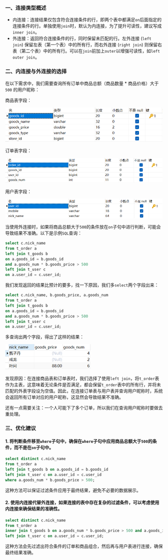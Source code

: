 ### 一、连接类型概述

- 内连接：连接结果仅包含符合连接条件的行，即两个表中都满足`on`后面指定的连接条件的行。单独使用`join`时，默认为内连接，为了提升可读性，建议写成`inner join`。
- 外连接：返回符合连接条件的行，同时保留未匹配的行。左外连接 (`left join`) 保留左表（第一个表）中的所有行，而右外连接 (`right join`) 则保留右表（第二个表）中的所有行。可以在`join`前加上`outer`以增强可读性，如`left outer join`。

### 二、内连接与外连接的选择

在以下需求中，我们需要查询所有订单中商品总额（商品数量 * 商品价格）大于 `500` 的用户昵称：

商品表字段：

<img src="image/6b559d791ffd4c1189097970ffa79734.png" alt="商品表字段" style="zoom:67%;" />

订单表字段：

<img src="image/b60e56c3768040018a09d2f22ac3276e.png" alt="订单表字段" style="zoom:67%;" />

用户表字段：

<img src="image/65607706299b44058b73f4afec246295.png" alt="用户表字段" style="zoom:67%;" />

当使用外连接时，如果将商品总额大于`500`的条件放在`on`子句中进行判断，可能会导致结果不准确。以下是示例`SQL`查询：

~~~ sql
select c.nick_name
from t_order a
left join t_goods b
on a.goods_id = b.goods_id
and a.goods_num * b.goods_price > 500
left join t_user c
on a.user_id = c.user_id;
~~~

我们发现返回的结果比预计的要多，找一下原因，我们多`select`两个字段出来：

~~~ sql
select c.nick_name, b.goods_price, a.goods_num
from t_order a
left join t_goods b
on a.goods_id = b.goods_id
and a.goods_num * b.goods_price > 500
left join t_user c
on a.user_id = c.user_id;
~~~

多查询出两个字段，得出了这样的结果：

<img src="image/de23dfc05ec24549b97c599192cfed5a.png" alt="join的错误查询" style="zoom:67%;" />

发现原因：在连接商品表和订单表时，我们选择了使用`left join`，将`t_order`表作为主表，这意味着无论条件是否满足，都会保留`t_order`表中的所有行，并将未匹配的外表字段设为空值。因此，在连接订单表与用户表并查询用户昵称时，系统会返回所有订单对应的用户昵称，这显然会导致结果不准确。

还有一点需要关注：一个人可能下了多个订单，所以我们在查询用户昵称时要做去重处理。

### 三、优化建议

#### 1. 将判断条件移至`where`子句中，确保在`where`子句中应用商品总额大于`500`的条件，而不是在`on`子句中。

~~~ sql
select distinct c.nick_name
from t_order a
left join t_goods b on a.goods_id = b.goods_id
left join t_user c on a.user_id = c.user_id
where a.goods_num * b.goods_price > 500;
~~~

这种方法可以保证过滤条件应用于最终结果，避免不必要的数据展示。

#### 2. 使用内连接代替外连接，如果连接的表中存在复杂的过滤条件，可以考虑使用内连接来确保结果的准确性。

~~~ sql
select distinct c.nick_name
from t_order a
inner join t_goods b on a.goods_num * b.goods_price > 500 and a.goods_id = b.goods_id
left join t_user c on a.user_id = c.user_id;
~~~

这种方法会先过滤出符合条件的订单和商品组合，然后再与用户表进行连接，确保最终结果准确。
